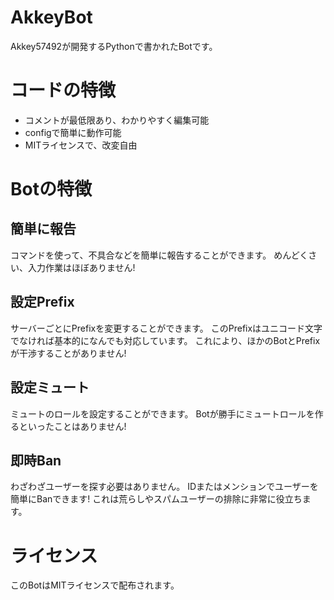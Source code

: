 # AkkeyBot
Akkey57492が開発するPythonで書かれたBotです。

# コードの特徴
- コメントが最低限あり、わかりやすく編集可能
- configで簡単に動作可能
- MITライセンスで、改変自由

# Botの特徴
## 簡単に報告
コマンドを使って、不具合などを簡単に報告することができます。
めんどくさい、入力作業はほぼありません!

## 設定Prefix
サーバーごとにPrefixを変更することができます。
このPrefixはユニコード文字でなければ基本的になんでも対応しています。
これにより、ほかのBotとPrefixが干渉することがありません!

## 設定ミュート
ミュートのロールを設定することができます。
Botが勝手にミュートロールを作るといったことはありません!

## 即時Ban
わざわざユーザーを探す必要はありません。
IDまたはメンションでユーザーを簡単にBanできます!
これは荒らしやスパムユーザーの排除に非常に役立ちます。

# ライセンス
このBotはMITライセンスで配布されます。
